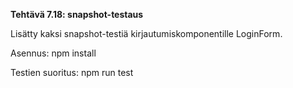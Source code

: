 **Tehtävä 7.18: snapshot-testaus**

Lisätty kaksi snapshot-testiä kirjautumiskomponentille LoginForm.

Asennus:
    npm install

Testien suoritus:
    npm run test

